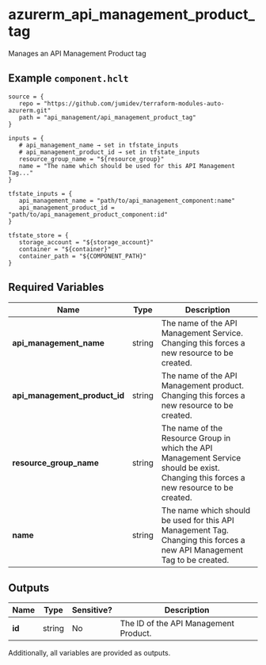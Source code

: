 # azurerm_api_management_product_tag

Manages an API Management Product tag

## Example `component.hclt`

```hcl
source = {
   repo = "https://github.com/jumidev/terraform-modules-auto-azurerm.git"   
   path = "api_management/api_management_product_tag"   
}

inputs = {
   # api_management_name → set in tfstate_inputs
   # api_management_product_id → set in tfstate_inputs
   resource_group_name = "${resource_group}"   
   name = "The name which should be used for this API Management Tag..."   
}

tfstate_inputs = {
   api_management_name = "path/to/api_management_component:name"   
   api_management_product_id = "path/to/api_management_product_component:id"   
}

tfstate_store = {
   storage_account = "${storage_account}"   
   container = "${container}"   
   container_path = "${COMPONENT_PATH}"   
}

```

## Required Variables

| Name | Type |  Description |
| ---- | --------- |  ----------- |
| **api_management_name** | string |  The name of the API Management Service. Changing this forces a new resource to be created. | 
| **api_management_product_id** | string |  The name of the API Management product. Changing this forces a new resource to be created. | 
| **resource_group_name** | string |  The name of the Resource Group in which the API Management Service should be exist. Changing this forces a new resource to be created. | 
| **name** | string |  The name which should be used for this API Management Tag. Changing this forces a new API Management Tag to be created. | 



## Outputs

| Name | Type | Sensitive? | Description |
| ---- | ---- | --------- | --------- |
| **id** | string | No  | The ID of the API Management Product. | 

Additionally, all variables are provided as outputs.
